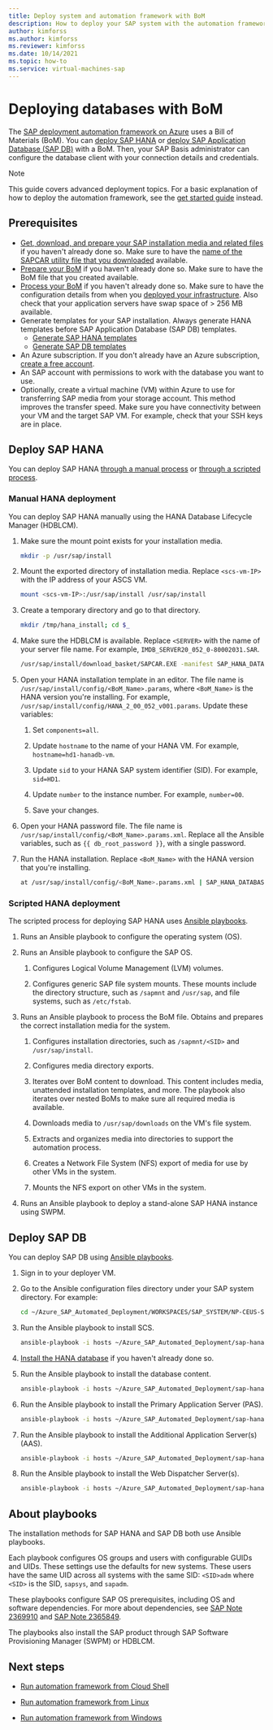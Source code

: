 ```yaml
---
title: Deploy system and automation framework with BoM
description: How to deploy your SAP system with the automation framework using the Bill of Materials (BoM) you created. The guide includes instructions for SAP HANA and SAP DB databases.
author: kimforss
ms.author: kimforss
ms.reviewer: kimforss
ms.date: 10/14/2021
ms.topic: how-to
ms.service: virtual-machines-sap
---
```


# Deploying databases with BoM

The [SAP deployment automation framework on Azure](automation-deployment-framework.md) uses a Bill of Materials (BoM). You can [deploy SAP HANA](#deploy-sap-hana) or [deploy SAP Application Database (SAP DB)](#deploy-sap-db) with a BoM. Then, your SAP Basis administrator can configure the database client with your connection details and credentials.

> [!NOTE]
> This guide covers advanced deployment topics. For a basic explanation of how to deploy the automation framework, see the [get started guide](automation-get-started.md) instead.

## Prerequisites

- [Get, download, and prepare your SAP installation media and related files](automation-bom-get-files.md) if you haven't already done so. Make sure to have the [name of the SAPCAR utility file that you downloaded](automation-bom-get-files.md#acquire-media) available.
- [Prepare your BoM](automation-bom-prepare.md) if you haven't already done so. Make sure to have the BoM file that you created available.
- [Process your BoM](automation-bom-process.md) if you haven't already done so. Make sure to have the configuration details from when you [deployed your infrastructure](automation-bom-process.md#deploy-system-infrastructure). Also check that your application servers have swap space of &gt; 256 MB available.
- Generate templates for your SAP installation. Always generate HANA templates before SAP Application Database (SAP DB) templates.
    - [Generate SAP HANA templates](automation-bom-templates-hana.md)
    - [Generate SAP DB templates](automation-bom-templates-db.md)
- An Azure subscription. If you don't already have an Azure subscription, [create a free account](https://azure.microsoft.com/free/?WT.mc_id=A261C142F).
- An SAP account with permissions to work with the database you want to use.
- Optionally, create a virtual machine (VM) within Azure to use for transferring SAP media from your storage account. This method improves the transfer speed. Make sure you have connectivity between your VM and the target SAP VM. For example, check that your SSH keys are in place.

## Deploy SAP HANA

You can deploy SAP HANA [through a manual process](#manual-hana-deployment) or [through a scripted process](#scripted-hana-deployment).

### Manual HANA deployment

You can deploy SAP HANA manually using the HANA Database Lifecycle Manager (HDBLCM).

1. Make sure the mount point exists for your installation media.

    ```bash
    mkdir -p /usr/sap/install
    ```

1. Mount the exported directory of installation media. Replace `<scs-vm-IP>` with the IP address of your ASCS VM.
    
    ```bash
    mount <scs-vm-IP>:/usr/sap/install /usr/sap/install
    ```

1. Create a temporary directory and go to that directory.

    ```bash
    mkdir /tmp/hana_install; cd $_
    ```

1. Make sure the HDBLCM is available. Replace `<SERVER>` with the name of your server file name. For example, `IMDB_SERVER20_052_0-80002031.SAR`.

    ```bash
    /usr/sap/install/download_basket/SAPCAR.EXE -manifest SAP_HANA_DATABASE/SIGNATURE.SMF -xf /usr/sap/install/download_basket/<SERVER>.SAR
    ```

1. Open your HANA installation template in an editor. The file name is `/usr/sap/install/config/<BoM_Name>.params`, where `<BoM_Name>` is the HANA version you're installing. For example, `/usr/sap/install/config/HANA_2_00_052_v001.params`. Update these variables:

    1. Set `components=all`.

    1. Update `hostname` to the name of your HANA VM. For example, `hostname=hd1-hanadb-vm`.

    1. Update `sid` to your HANA SAP system identifier (SID). For example, `sid=HD1`.

    1. Update `number` to the instance number. For example, `number=00`.

    1. Save your changes.

1. Open your HANA password file. The file name is `/usr/sap/install/config/<BoM_Name>.params.xml`.  Replace all the Ansible variables, such as `{{ db_root_password }}`, with a single password.

1. Run the HANA installation. Replace `<BoM_Name>` with the HANA version that you're installing.

    ```bash
    at /usr/sap/install/config/<BoM_Name>.params.xml | SAP_HANA_DATABASE/hdblcm --read_password_from_stdin=xml -b --configfile=/usr/sap/install/config/<BoM_Name>.params
    ```

### Scripted HANA deployment

The scripted process for deploying SAP HANA uses [Ansible playbooks](#about-playbooks).

1. Runs an Ansible playbook to configure the operating system (OS).

1. Runs an Ansible playbook to configure the SAP OS.

    1. Configures Logical Volume Management (LVM) volumes.

    1. Configures generic SAP file system mounts. These mounts include the directory structure, such as `/sapmnt` and `/usr/sap`, and file systems, such as `/etc/fstab`.

1. Runs an Ansible playbook to process the BoM file. Obtains and prepares the correct installation media for the system.

    1. Configures installation directories, such as `/sapmnt/<SID>` and `/usr/sap/install`.

    1. Configures media directory exports.

    1. Iterates over BoM content to download. This content includes media, unattended installation templates, and more. The playbook also iterates over nested BoMs to make sure all required media is available. 

    1. Downloads media to `/usr/sap/downloads` on the VM's file system.

    1. Extracts and organizes media into directories to support the automation process.

    1. Creates a Network File System (NFS) export of media for use by other VMs in the system.

    1. Mounts the NFS export on other VMs in the system.

1. Runs an Ansible playbook to deploy a stand-alone SAP HANA instance using SWPM.

## Deploy SAP DB

You can deploy SAP DB using [Ansible playbooks](#about-playbooks). 

1. Sign in to your deployer VM.

1. Go to the Ansible configuration files directory under your SAP system directory. For example:

    ```bash
    cd ~/Azure_SAP_Automated_Deployment/WORKSPACES/SAP_SYSTEM/NP-CEUS-SAP0-X00/ansible_config_files
    ```

1. Run the Ansible playbook to install SCS.

    ```bash
    ansible-playbook -i hosts ~/Azure_SAP_Automated_Deployment/sap-hana/deploy/ansible/playbook_install_scs.yml
    ```

1. [Install the HANA database](#deploy-sap-hana) if you haven't already done so.

1. Run the Ansible playbook to install the database content.

    ```bash
    ansible-playbook -i hosts ~/Azure_SAP_Automated_Deployment/sap-hana/deploy/ansible/playbook_install_db.yml
    ```

1. Run the Ansible playbook to install the Primary Application Server (PAS).

    ```bash
    ansible-playbook -i hosts ~/Azure_SAP_Automated_Deployment/sap-hana/deploy/ansible/playbook_install_pas.yml
    ```

1. Run the Ansible playbook to install the Additional Application Server(s) (AAS).

    ```bash
    ansible-playbook -i hosts ~/Azure_SAP_Automated_Deployment/sap-hana/deploy/ansible/playbook_install_aas.yml
    ```

1. Run the Ansible playbook to install the Web Dispatcher Server(s).

    ```bash
    ansible-playbook -i hosts ~/Azure_SAP_Automated_Deployment/sap-hana/deploy/ansible/playbook_install_web.yml
    ```

## About playbooks

The installation methods for SAP HANA and SAP DB both use Ansible playbooks.

Each playbook configures OS groups and users with configurable GUIDs and UIDs. These settings use the defaults for new systems. These users have the same UID across all systems with the same SID: `<SID>adm` where `<SID>` is the SID, `sapsys`, and `sapadm`.

These playbooks configure SAP OS prerequisites, including OS and software dependencies. For more about dependencies, see [SAP Note 2369910](https://launchpad.support.sap.com/#/notes/2369910) and [SAP Note 2365849](https://launchpad.support.sap.com/#/notes/2365849).

The playbooks also install the SAP product through SAP Software Provisioning Manager (SWPM) or HDBLCM.

## Next steps

- [Run automation framework from Cloud Shell](automation-run-from-cloud-shell.md)

- [Run automation framework from Linux](automation-run-from-linux.md)

- [Run automation framework from Windows](automation-run-from-windows.md)
